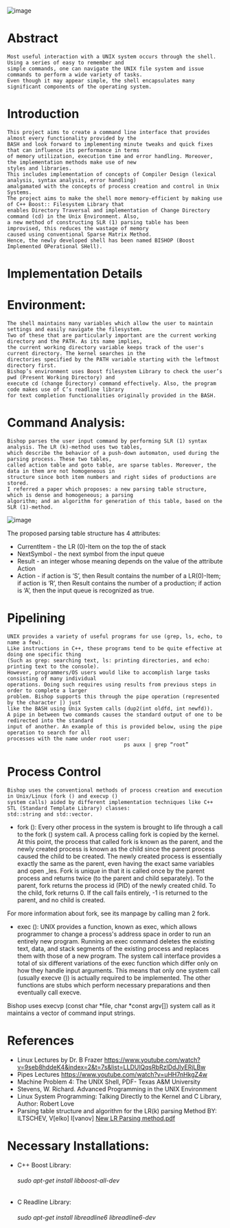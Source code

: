 ![image](https://user-images.githubusercontent.com/29279664/30529583-64c34574-9c5c-11e7-860b-59b5055aa3b7.png)
# Abstract
    Most useful interaction with a UNIX system occurs through the shell. Using a series of easy to remember and 
    simple commands, one can navigate the UNIX file system and issue commands to perform a wide variety of tasks. 
    Even though it may appear simple, the shell encapsulates many significant components of the operating system. 
# Introduction
    This project aims to create a command line interface that provides almost every functionality provided by the
    BASH and look forward to implementing minute tweaks and quick fixes that can influence its performance in terms
    of memory utilization, execution time and error handling. Moreover, the implementation methods make use of new 
    styles and libraries.
    This includes implementation of concepts of Compiler Design (lexical analysis, syntax analysis, error handling)
    amalgamated with the concepts of process creation and control in Unix Systems. 
    The project aims to make the shell more memory-efficient by making use of C++ Boost:: Filesystem Library that 
    enables Directory Traversal and implementation of Change Directory command (cd) in the Unix Environment. Also, 
    a new method of constructing SLR (1) parsing table has been improvised, this reduces the wastage of memory 
    caused using conventional Sparse Matrix Method.
    Hence, the newly developed shell has been named BISHOP (Boost Implemented OPerational SHell).

<h1> Implementation Details</h1>

# Environment:
    The shell maintains many variables which allow the user to maintain settings and easily navigate the filesystem.
    Two of these that are particularly important are the current working directory and the PATH. As its name implies,
    the current working directory variable keeps track of the user's current directory. The kernel searches in the
    directories specified by the PATH variable starting with the leftmost directory first.    
    Bishop’s environment uses Boost filesystem Library to check the user’s pwd (Present Working Directory) and 
    execute cd (change Directory) command effectively. Also, the program code makes use of C’s readline library 
    for text completion functionalities originally provided in the BASH.

# Command Analysis:
    Bishop parses the user input command by performing SLR (1) syntax analysis. The LR (k)-method uses two tables,
    which describe the behavior of a push-down automaton, used during the parsing process. These two tables, 
    called action table and goto table, are sparse tables. Moreover, the data in them are not homogeneous in 
    structure since both item numbers and right sides of productions are stored.
    I referred a paper which proposes: a new parsing table structure, which is dense and homogeneous; a parsing
    algorithm; and an algorithm for generation of this table, based on the SLR (1)-method.

![image](https://user-images.githubusercontent.com/29279664/30530025-b3a76f54-9c60-11e7-8004-eb885140cced.png)

The proposed parsing table structure has 4 attributes:
-	CurrentItem - the LR (0)-Item on the top the of stack
-	NextSymbol - the next symbol from the input queue
-	Result - an integer whose meaning depends on the value of the attribute Action
-	Action - if action is ‘S’, then Result contains the number of a LR(0)-Item; if action is ‘R’, then Result contains the number of a production; if action is ‘A’, then the input queue is recognized as true.

# Pipelining
    UNIX provides a variety of useful programs for use (grep, ls, echo, to name a few).
    Like instructions in C++, these programs tend to be quite effective at doing one specific thing 
    (Such as grep: searching text, ls: printing directories, and echo: printing text to the console).
    However, programmers/OS users would like to accomplish large tasks consisting of many individual 
    operations. Doing such requires using results from previous steps in order to complete a larger 
    problem. Bishop supports this through the pipe operation (represented by the character |) just 
    like the BASH using Unix System calls (dup2(int oldfd, int newfd)). 
    A pipe in between two commands causes the standard output of one to be redirected into the standard
    input of another. An example of this is provided below, using the pipe operation to search for all 
    processes with the name under root user:
                                          ps auxx | grep “root” 
# Process Control
    Bishop uses the conventional methods of process creation and execution in Unix/Linux (fork () and execvp ()
    system calls) aided by different implementation techniques like C++ STL (Standard Template Library) classes:
    std::string and std::vector.
- fork ():
Every other process in the system is brought to life through a call to the fork () system call. A process calling fork is copied by the kernel. At this point, the process that called fork is known as the parent, and the newly created process is known as the child since the parent process caused the child to be created. The newly created process is essentially exactly the same as the parent, even having the exact same variables and open _les. Fork is unique in that it is called once by the parent process and returns twice (to the parent and child separately).
To the parent, fork returns the process id (PID) of the newly created child. To the child, fork returns 0. If the call fails entirely, -1 is returned to the parent, and no child is created.

For more information about fork, see its manpage by calling man 2 fork.

- exec ():
UNIX provides a function, known as exec, which allows programmer to change a process's address space in order to run an entirely new program. Running an exec command deletes the existing text, data, and stack segments of the existing process and replaces them with those of a new program.
The system call interface provides a total of six different variations of the exec function which differ only on how they handle input arguments. This means that only one system call (usually execve ()) is actually required to be implemented. The other functions are stubs which perform necessary preparations and then eventually call execve.

Bishop uses execvp (const char *file, char *const argv[]) system call as it maintains a vector of command input strings.

# References
-	Linux Lectures by Dr. B Frazer
https://www.youtube.com/watch?v=9seb8hddeK4&index=2&t=7s&list=LLDUlQqsRbRzlDdJlyERjLBw
-	Pipes Lectures
https://www.youtube.com/watch?v=uHH7nHkgZ4w
-	Machine Problem 4: The UNIX Shell, PDF- Texas A&M University
-	Stevens, W. Richard. Advanced Programming in the UNIX Environment
-	Linux System Programming: Talking Directly to the Kernel and C Library, Author: Robert Love
-	Parsing table structure and algorithm for the LR(k) parsing Method
    BY: ILTSCHEV, V[elko] I[vanov]
    [New LR Parsing method.pdf](https://github.com/Akashi96/High-Performance-Linked-Lists/files/1309805/New.LR.Parsing.method.pdf)
# Necessary Installations:
- C++ Boost Library:
  <h6>sudo apt-get install libboost-all-dev</h6>
- C Readline Library:
  <h6>sudo apt-get install libreadline6 libreadline6-dev</h6>
  



